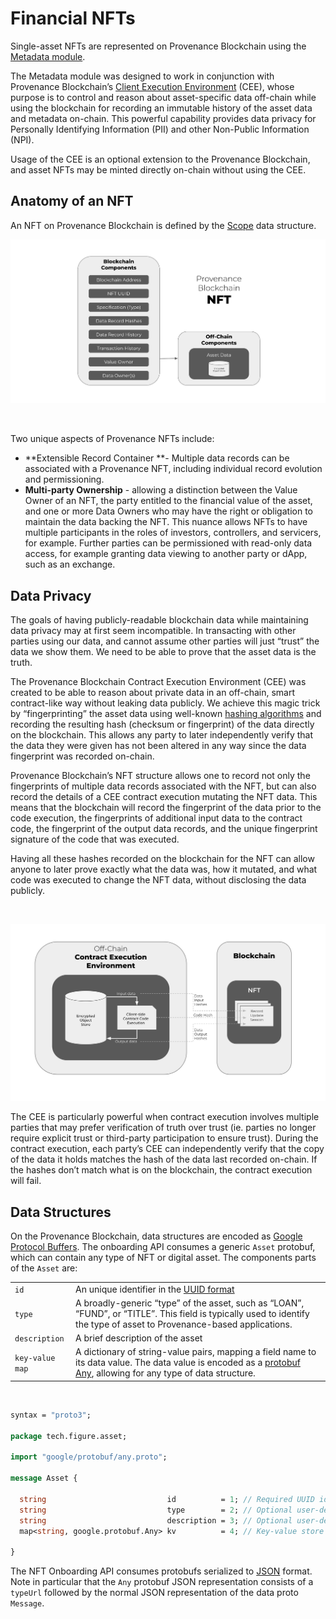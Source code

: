 # Financial NFTs 

Single-asset NFTs are represented on Provenance Blockchain using the [Metadata module](https://developer.provenance.io/docs/modules/metadata-module).

The Metadata module was designed to work in conjunction with Provenance Blockchain’s [Client Execution Environment](https://developer.provenance.io/docs/pb/p8e/overview) (CEE), whose purpose is to control and reason about asset-specific data off-chain while using the blockchain for recording an immutable history of the asset data and metadata on-chain. This powerful capability provides data privacy for Personally Identifying Information (PII) and other Non-Public Information (NPI).

Usage of the CEE is an optional extension to the Provenance Blockchain, and asset NFTs may be minted directly on-chain without using the CEE.
  

## Anatomy of an NFT 

An NFT on Provenance Blockchain is defined by the [Scope](https://developer.provenance.io/docs/modules/metadata-module#scope-data-structures) data structure.

![nft](/img/learn/asset-lifecycle/nft.png)

<br/>

Two unique aspects of Provenance NFTs include:



* **Extensible Record Container **- Multiple data records can be associated with a Provenance NFT, including individual record evolution and permissioning.
* **Multi-party Ownership** - allowing a distinction between the Value Owner of an NFT, the party entitled to the financial value of the asset, and one or more Data Owners who may have the right or obligation to maintain the data backing the NFT. This nuance allows NFTs to have multiple participants in the roles of investors, controllers, and servicers, for example. Further parties can be permissioned with read-only data access, for example granting data viewing to another party or dApp, such as an exchange.


## Data Privacy

The goals of having publicly-readable blockchain data while maintaining data privacy may at first seem incompatible. In transacting with other parties using our data, and cannot assume other parties will just “trust” the data we show them. We need to be able to prove that the asset data is the truth.

The Provenance Blockchain Contract Execution Environment (CEE) was created to be able to reason about private data in an off-chain, smart contract-like way without leaking data publicly. We achieve this magic trick by “fingerprinting” the asset data using well-known [hashing algorithms](https://www.investopedia.com/terms/h/hash.asp) and recording the resulting hash (checksum or fingerprint) of the data directly on the blockchain. This allows any party to later independently verify that the data they were given has not been altered in any way since the data fingerprint was recorded on-chain.

Provenance Blockchain’s NFT structure allows one to record not only the fingerprints of multiple data records associated with the NFT, but can also record the details of a CEE contract execution mutating the NFT data. This means that the blockchain will record the fingerprint of the data prior to the code execution, the fingerprints of additional input data to the contract code, the fingerprint of the output data records, and the unique fingerprint signature of the code that was executed.

Having all these hashes recorded on the blockchain for the NFT can allow anyone to later prove exactly what the data was, how it mutated, and what code was executed to change the NFT data, without disclosing the data publicly.

<br/>

![nft](/img/learn/asset-lifecycle/cee.png)



The CEE is particularly powerful when contract execution involves multiple parties that may prefer verification of truth over trust (ie. parties no longer require explicit trust or third-party participation to ensure trust). During the contract execution, each party’s CEE can independently verify that the copy of the data it holds matches the hash of the data last recorded on-chain. If the hashes don’t match what is on the blockchain, the contract execution will fail.


## Data Structures



On the Provenance Blockchain, data structures are encoded as [Google Protocol Buffers](https://developers.google.com/protocol-buffers). The onboarding API consumes a generic `Asset` protobuf, which can contain any type of NFT or digital asset. The components parts of the `Asset` are:



<table>
  <tr>
   <td><code>id</code>
   </td>
   <td>An unique identifier in the <a href="https://en.wikipedia.org/wiki/Universally_unique_identifier#:~:text=A%20universally%20unique%20identifier%20(UUID,%2C%20for%20practical%20purposes%2C%20unique.">UUID format</a>
   </td>
  </tr>
  <tr>
   <td><code>type</code>
   </td>
   <td>A broadly-generic “type” of the asset, such as “LOAN”, “FUND”, or “TITLE”. This field is typically used to identify the type of asset to Provenance-based applications.
   </td>
  </tr>
  <tr>
   <td><code>description</code>
   </td>
   <td>A brief description of the asset
   </td>
  </tr>
  <tr>
   <td><code>key-value map</code>
   </td>
   <td>A dictionary of string-value pairs, mapping a field name to its data value. The data value is encoded as a <a href="https://developers.google.com/protocol-buffers/docs/proto3#any">protobuf Any</a>, allowing for any type of data structure.
   </td>
  </tr>
</table>

<br/>

```protobuf title="Asset proto definition"
syntax = "proto3";

package tech.figure.asset;

import "google/protobuf/any.proto";

message Asset {

  string                           id          = 1; // Required UUID identifier for this asset
  string                           type        = 2; // Optional user-defined type (e.g. LOAN, ART, FUND, SHARE CLASS)
  string                           description = 3; // Optional user-defined description, title, name, etc. for display
  map<string, google.protobuf.Any> kv          = 4; // Key-value store of asset data

}
```


The NFT Onboarding API consumes protobufs serialized to [JSON](https://www.json.org/json-en.html) format. Note in particular that the `Any` protobuf JSON representation consists of a `typeUrl` followed by the normal JSON representation of the data proto `Message`.







